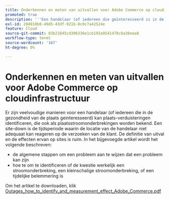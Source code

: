 ```yaml
---
title: Onderkennen en meten van uitvallen voor Adobe Commerce op cloudinfrastructuur
promoted: true
description: '''Een handelaar (of iedereen die geïnteresseerd is in de gezondheid van de site) kan op verschillende manieren indowns van sites herkennen, ook wel uitval van sites genoemd. Een site-down is de tijdsperiode waarin de locatie van de handelaar niet adequaat kan reageren op de verzoeken van de klant. De definitie van uitval en de effecten ervan op sites is ruim. In het bijgevoegde artikel wordt het volgende beschreven: "'
exl-id: 204910b0-49d5-43df-921b-8c0c7a42524e
feature: Cloud
source-git-commit: 83b21845cd306336e1cb193a9541478c8a38eea8
workflow-type: tm+mt
source-wordcount: '167'
ht-degree: 0%

---
```


# Onderkennen en meten van uitvallen voor Adobe Commerce op cloudinfrastructuur

Er zijn veelvoudige manieren voor een handelaar (of iedereen die in de gezondheid van de plaats geinteresseerd) kan plaats-verduisteringen identificeren, die ook als plaatsstroomonderbrekingen worden bekend. Een site-down is de tijdsperiode waarin de locatie van de handelaar niet adequaat kan reageren op de verzoeken van de klant. De definitie van uitval en de effecten ervan op sites is ruim. In het bijgevoegde artikel wordt het volgende beschreven:

* de algemene stappen om een probleem aan te wijzen dat een probleem kan zijn
* hoe te om te identificeren of de kwestie werkelijk een stroomonderbreking, een kleinschalige stroomonderbreking, of een tijdelijke belemmering is

Om het artikel te downloaden, klik [ Outages_how_to_identify_and_measurement_effect_Adobe_Commerce.pdf ](assets/Outages_how_to_identify_and_measure_effect_Adobe_Commerce.pdf)
